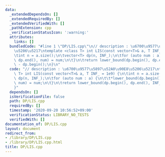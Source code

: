 ```yaml
---
data:
  _extendedDependsOn: []
  _extendedRequiredBy: []
  _extendedVerifiedWith: []
  _pathExtension: cpp
  _verificationStatusIcon: ':warning:'
  attributes:
    links: []
  bundledCode: "#line 1 \"DP/LIS.cpp\"\n// description : \u6700\u9577\u5897\u52A0\u90E8\
    \u5206\u5217\ntemplate <class T> int LIS(const vector<T>& a, T INF_ = 1e9) {\n\
    \tint n = a.size();\n\tvector<T> dp(n, INF_);\n\tfor (auto num : a) {\n\t\t*lower_bound(dp.begin(),\
    \ dp.end(), num) = num;\n\t}\n\treturn lower_bound(dp.begin(), dp.end(), INF_)\
    \ - dp.begin();\n}\n"
  code: "// description : \u6700\u9577\u5897\u52A0\u90E8\u5206\u5217\ntemplate <class\
    \ T> int LIS(const vector<T>& a, T INF_ = 1e9) {\n\tint n = a.size();\n\tvector<T>\
    \ dp(n, INF_);\n\tfor (auto num : a) {\n\t\t*lower_bound(dp.begin(), dp.end(),\
    \ num) = num;\n\t}\n\treturn lower_bound(dp.begin(), dp.end(), INF_) - dp.begin();\n\
    }"
  dependsOn: []
  isVerificationFile: false
  path: DP/LIS.cpp
  requiredBy: []
  timestamp: '2020-09-20 10:56:52+09:00'
  verificationStatus: LIBRARY_NO_TESTS
  verifiedWith: []
documentation_of: DP/LIS.cpp
layout: document
redirect_from:
- /library/DP/LIS.cpp
- /library/DP/LIS.cpp.html
title: DP/LIS.cpp
---
```

